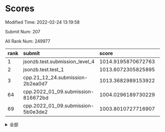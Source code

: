 # Scores

Modified Time: 2022-02-24 13:19:58

Submit Num: 207

All Rank Num: 249977

| rank |               submit               |       score        |       sigma        | pk_num |
| :--- | :--------------------------------- | :----------------- | :----------------- | :----- |
| 1    | jsonzb.test.submission_level_4     | 1014.9195870672763 | 0.8305798365769259 | 4832   |
| 2    | jsonzb.test.test_1                 | 1013.6072305825895 | 0.8021287686419056 | 4826   |
| 3    | cpp.21_12_24.submission-2b2ea0d7   | 1013.3682989153922 | 0.8054852325800798 | 4828   |
| 64   | cpp.2022_01_09.submission-816672bd | 1004.0296189730229 | 0.7149557927375926 | 4828   |
| 69   | cpp.2022_01_09.submission-5b0e3de2 | 1003.8010727716907 | 0.706208863618285  | 4830   |


<details>
<summary>全部</summary>

| rank |                 submit                 |       score        |       sigma        | pk_num |
| :--- | :------------------------------------- | :----------------- | :----------------- | :----- |
| 1    | jsonzb.test.submission_level_4         | 1014.9195870672763 | 0.8305798365769259 | 4832   |
| 2    | jsonzb.test.test_1                     | 1013.6072305825895 | 0.8021287686419056 | 4826   |
| 3    | cpp.21_12_24.submission-2b2ea0d7       | 1013.3682989153922 | 0.8054852325800798 | 4828   |
| 4    | gobigger.level_3.submission_level_3_25 | 1011.6467048098938 | 0.7737733123676833 | 4828   |
| 5    | gobigger.level_3.submission_level_3_39 | 1011.4585067137604 | 0.7818864600693329 | 4827   |
| 6    | gobigger.level_3.submission_level_3_41 | 1011.3577922278545 | 0.782836270018483  | 4830   |
| 7    | gobigger.level_3.submission_level_3_32 | 1010.7155556211549 | 0.7688068350215795 | 4824   |
| 8    | gobigger.level_3.submission_level_3_7  | 1010.6984701345594 | 0.7694931730364923 | 4834   |
| 9    | gobigger.level_3.submission_level_3_1  | 1010.6486616009815 | 0.7709976976022181 | 4835   |
| 10   | gobigger.level_3.submission_level_3_43 | 1010.6383389631511 | 0.749329247239863  | 4833   |
| 11   | gobigger.level_3.submission_level_3_45 | 1010.6223303633599 | 0.7481760818286983 | 4825   |
| 12   | gobigger.level_3.submission_level_3_20 | 1010.5901976717579 | 0.7434160698494445 | 4832   |
| 13   | gobigger.level_3.submission_level_3_2  | 1010.5453003233422 | 0.7793063280662643 | 4826   |
| 14   | gobigger.level_3.submission_level_3_33 | 1010.5136641405684 | 0.7542104382353284 | 4828   |
| 15   | gobigger.level_3.submission_level_3_16 | 1010.5129097291393 | 0.7563218251545492 | 4830   |
| 16   | gobigger.level_3.submission_level_3_27 | 1010.4874403316155 | 0.7529134888238067 | 4838   |
| 17   | gobigger.level_3.submission_level_3_15 | 1010.4575508309769 | 0.7734963229702045 | 4833   |
| 18   | gobigger.level_3.submission_level_3_42 | 1010.4371349589136 | 0.7601427619468615 | 4830   |
| 19   | gobigger.level_3.submission_level_3_30 | 1010.2030673370692 | 0.7571455246212565 | 4832   |
| 20   | gobigger.level_3.submission_level_3_11 | 1010.2030057881532 | 0.7728002309203686 | 4831   |
| 21   | gobigger.level_3.submission_level_3_37 | 1010.1337012161938 | 0.7745899822129935 | 4829   |
| 22   | gobigger.level_3.submission_level_3_28 | 1010.0431785976135 | 0.7678582362228208 | 4827   |
| 23   | gobigger.level_3.submission_level_3_38 | 1010.0230195627609 | 0.7600052927321499 | 4828   |
| 24   | gobigger.level_3.submission_level_3_26 | 1010.0179509246093 | 0.7849959783364807 | 4828   |
| 25   | gobigger.level_3.submission_level_3_21 | 1009.9764696393969 | 0.7458842807442569 | 4834   |
| 26   | gobigger.level_3.submission_level_3_3  | 1009.9737423740199 | 0.7700550065913669 | 4831   |
| 27   | gobigger.level_3.submission_level_3_23 | 1009.9374181683894 | 0.755420847863165  | 4829   |
| 28   | gobigger.level_3.submission_level_3_36 | 1009.9153016480403 | 0.7555319533195015 | 4830   |
| 29   | gobigger.level_3.submission_level_3_8  | 1009.8682810381695 | 0.7462356819468259 | 4828   |
| 30   | gobigger.level_3.submission_level_3_0  | 1009.8137499969592 | 0.7410142563764918 | 4827   |
| 31   | gobigger.level_3.submission_level_3_10 | 1009.7961001261989 | 0.7632178404670048 | 4829   |
| 32   | gobigger.level_3.submission_level_3_35 | 1009.7228046564653 | 0.7676348545264361 | 4838   |
| 33   | gobigger.level_3.submission_level_3_18 | 1009.7210131850824 | 0.7570554243577133 | 4831   |
| 34   | gobigger.level_3.submission_level_3_6  | 1009.6466678829678 | 0.7618154339936383 | 4835   |
| 35   | gobigger.level_3.submission_level_3_49 | 1009.6464790132201 | 0.7380516712347227 | 4829   |
| 36   | gobigger.level_3.submission_level_3_46 | 1009.5392327827013 | 0.7580253676038183 | 4833   |
| 37   | gobigger.level_3.submission_level_3_17 | 1009.5360553931962 | 0.7321931363731362 | 4833   |
| 38   | gobigger.level_3.submission_level_3_19 | 1009.5296035532941 | 0.7719882449085436 | 4832   |
| 39   | gobigger.level_3.submission_level_3_14 | 1009.523128880861  | 0.7504967646154643 | 4832   |
| 40   | gobigger.level_3.submission_level_3_48 | 1009.3596470404975 | 0.7682691422382808 | 4829   |
| 41   | gobigger.level_3.submission_level_3_34 | 1009.3411179517201 | 0.7587563116936872 | 4828   |
| 42   | gobigger.level_3.submission_level_3_12 | 1009.3148047241506 | 0.7687402867934232 | 4830   |
| 43   | gobigger.level_3.submission_level_3_13 | 1009.3142884047975 | 0.7437850711179672 | 4831   |
| 44   | gobigger.level_3.submission_level_3_9  | 1009.2291505141683 | 0.7646860459082746 | 4830   |
| 45   | gobigger.level_3.submission_level_3_24 | 1009.1045629686847 | 0.7723321967682673 | 4832   |
| 46   | gobigger.level_3.submission_level_3_40 | 1008.918348442331  | 0.7358603080142108 | 4835   |
| 47   | gobigger.level_3.submission_level_3_29 | 1008.7353192402859 | 0.7383635169594319 | 4827   |
| 48   | gobigger.level_3.submission_level_3_31 | 1008.7208469022698 | 0.7541014907062703 | 4830   |
| 49   | gobigger.level_3.submission_level_3_4  | 1008.7067565237935 | 0.7661175635917137 | 4829   |
| 50   | gobigger.level_3.submission_level_3_47 | 1008.6765790554709 | 0.7544147099461033 | 4834   |
| 51   | gobigger.level_3.submission_level_3_22 | 1008.4361524775185 | 0.747222851689364  | 4831   |
| 52   | gobigger.level_3.submission_level_3_5  | 1008.357289720183  | 0.7382974717099857 | 4829   |
| 53   | gobigger.level_3.submission_level_3_44 | 1008.0652515175534 | 0.7169662594347437 | 4830   |
| 54   | gobigger.level_1.submission_level_1_29 | 1006.3437379250512 | 0.7330212298143869 | 4825   |
| 55   | gobigger.level_1.submission_level_1_39 | 1004.9485764639227 | 0.7295071469377203 | 4830   |
| 56   | gobigger.level_1.submission_level_1_23 | 1004.7993066925462 | 0.7236490149590872 | 4830   |
| 57   | gobigger.level_1.submission_level_1_27 | 1004.690429311933  | 0.7226496571344019 | 4828   |
| 58   | gobigger.level_1.submission_level_1_18 | 1004.4780307990931 | 0.7229927134129426 | 4832   |
| 59   | gobigger.level_1.submission_level_1_16 | 1004.424103352704  | 0.7187208544083085 | 4833   |
| 60   | gobigger.level_1.submission_level_1_12 | 1004.369629109149  | 0.7133607890682255 | 4834   |
| 61   | gobigger.level_1.submission_level_1_1  | 1004.2535489764969 | 0.7227569151657207 | 4835   |
| 62   | gobigger.level_1.submission_level_1_34 | 1004.1737336418619 | 0.7087554954415508 | 4826   |
| 63   | gobigger.level_1.submission_level_1_48 | 1004.1190684295625 | 0.7200296393355151 | 4830   |
| 64   | cpp.2022_01_09.submission-816672bd     | 1004.0296189730229 | 0.7149557927375926 | 4828   |
| 65   | gobigger.level_1.submission_level_1_28 | 1004.0215085237975 | 0.714300919856648  | 4831   |
| 66   | gobigger.level_1.submission_level_1_26 | 1004.0155535520895 | 0.7147067195817304 | 4832   |
| 67   | gobigger.level_1.submission_level_1_13 | 1003.949802133688  | 0.7289240802431918 | 4832   |
| 68   | gobigger.level_1.submission_level_1_35 | 1003.8800291770207 | 0.7178862024431835 | 4831   |
| 69   | cpp.2022_01_09.submission-5b0e3de2     | 1003.8010727716907 | 0.706208863618285  | 4830   |
| 70   | gobigger.level_1.submission_level_1_14 | 1003.7853501747226 | 0.7117251969353331 | 4831   |
| 71   | gobigger.level_1.submission_level_1_0  | 1003.6979971768797 | 0.7084588800687006 | 4829   |
| 72   | gobigger.level_1.submission_level_1_46 | 1003.6843691124807 | 0.7202268481271652 | 4833   |
| 73   | gobigger.level_1.submission_level_1_11 | 1003.6827404542987 | 0.7248809939858947 | 4828   |
| 74   | gobigger.level_1.submission_level_1_2  | 1003.6666908916619 | 0.7151618770058141 | 4832   |
| 75   | gobigger.level_1.submission_level_1_31 | 1003.6423649910282 | 0.7178242683113997 | 4827   |
| 76   | gobigger.level_1.submission_level_1_17 | 1003.6024971784951 | 0.7188834505537385 | 4829   |
| 77   | gobigger.level_1.submission_level_1_44 | 1003.3540172344682 | 0.7307757642659778 | 4832   |
| 78   | gobigger.level_1.submission_level_1_4  | 1003.3538236810458 | 0.7039321703437357 | 4825   |
| 79   | gobigger.level_1.submission_level_1_6  | 1003.3103569504959 | 0.713076497618408  | 4826   |
| 80   | gobigger.level_1.submission_level_1_49 | 1003.2454978263823 | 0.7178196812379184 | 4832   |
| 81   | gobigger.level_1.submission_level_1_45 | 1003.2210861972816 | 0.7132240633497279 | 4833   |
| 82   | gobigger.level_1.submission_level_1_10 | 1003.197641116381  | 0.7040429169849646 | 4833   |
| 83   | gobigger.level_1.submission_level_1_15 | 1003.1401014755702 | 0.7064232760617009 | 4826   |
| 84   | gobigger.level_1.submission_level_1_7  | 1002.9936819528631 | 0.6995196162169248 | 4830   |
| 85   | gobigger.level_1.submission_level_1_36 | 1002.9842256564158 | 0.7044709601045643 | 4832   |
| 86   | gobigger.level_1.submission_level_1_3  | 1002.9675236375517 | 0.7155470410777999 | 4831   |
| 87   | gobigger.level_1.submission_level_1_42 | 1002.8739743764271 | 0.7219408437199477 | 4837   |
| 88   | gobigger.level_1.submission_level_1_25 | 1002.8430394252363 | 0.712755386370603  | 4831   |
| 89   | gobigger.level_1.submission_level_1_32 | 1002.7381107348335 | 0.7213059255948451 | 4826   |
| 90   | gobigger.level_1.submission_level_1_8  | 1002.6607758196034 | 0.7113751830927397 | 4830   |
| 91   | gobigger.level_1.submission_level_1_47 | 1002.4844074194879 | 0.7113365388021973 | 4829   |
| 92   | gobigger.level_1.submission_level_1_41 | 1002.4799814099212 | 0.7149039722099062 | 4829   |
| 93   | gobigger.level_1.submission_level_1_20 | 1002.4716329844849 | 0.7257382975491616 | 4830   |
| 94   | gobigger.level_1.submission_level_1_19 | 1002.4441474549894 | 0.709363139601292  | 4833   |
| 95   | gobigger.level_1.submission_level_1_21 | 1002.4394116292705 | 0.7227891943998294 | 4832   |
| 96   | gobigger.level_1.submission_level_1_38 | 1002.3991587957074 | 0.7059462741833687 | 4832   |
| 97   | gobigger.level_1.submission_level_1_22 | 1002.3380350047702 | 0.712543064722431  | 4833   |
| 98   | gobigger.level_1.submission_level_1_33 | 1002.2473176209313 | 0.7163527109803551 | 4823   |
| 99   | gobigger.level_1.submission_level_1_43 | 1002.1514628534559 | 0.7218162709917954 | 4832   |
| 100  | gobigger.level_1.submission_level_1_5  | 1002.0993369738444 | 0.7133089938500975 | 4831   |
| 101  | gobigger.level_1.submission_level_1_40 | 1002.0055485237062 | 0.7016794054357279 | 4826   |
| 102  | gobigger.level_1.submission_level_1_30 | 1001.9808840118316 | 0.7165133920694883 | 4835   |
| 103  | gobigger.level_1.submission_level_1_37 | 1001.9635836691366 | 0.7154235098279588 | 4825   |
| 104  | gobigger.level_1.submission_level_1_24 | 1001.8181626529881 | 0.7114571799712093 | 4834   |
| 105  | gobigger.level_1.submission_level_1_9  | 1001.6869842548252 | 0.7124880501057548 | 4829   |
| 106  | gobigger.random.submission_random_39   | 997.4826452808348  | 0.7199338261034709 | 4828   |
| 107  | gobigger.random.submission_random_3    | 997.4626781596091  | 0.7019173459386008 | 4831   |
| 108  | gobigger.random.submission_random_6    | 997.3495473859049  | 0.7060761829661454 | 4829   |
| 109  | gobigger.random.submission_random_41   | 996.8385709449361  | 0.7122638312317578 | 4829   |
| 110  | gobigger.random.submission_random_24   | 996.8066451178596  | 0.702102258596075  | 4831   |
| 111  | gobigger.random.submission_random_25   | 996.7746522293551  | 0.719466191265182  | 4828   |
| 112  | gobigger.random.submission_random_42   | 996.7693045410941  | 0.6954571692380671 | 4833   |
| 113  | gobigger.random.submission_random_43   | 996.6789008124425  | 0.6939749950904107 | 4830   |
| 114  | gobigger.random.submission_random_12   | 996.6253104086649  | 0.7066167881067997 | 4828   |
| 115  | gobigger.random.submission_random_0    | 996.6152365009499  | 0.7061463772422053 | 4833   |
| 116  | gobigger.random.submission_random_1    | 996.5921009537556  | 0.7140209160422432 | 4833   |
| 117  | gobigger.random.submission_random_36   | 996.5742969093735  | 0.7133793846100797 | 4835   |
| 118  | gobigger.random.submission_random_37   | 996.433188788538   | 0.7103400348848582 | 4827   |
| 119  | gobigger.random.submission_random_9    | 996.3882819289167  | 0.6979423245556352 | 4831   |
| 120  | gobigger.random.submission_random_5    | 996.3789827281538  | 0.7087350838166884 | 4828   |
| 121  | gobigger.random.submission_random_40   | 996.3737703441791  | 0.7030233701513626 | 4833   |
| 122  | gobigger.random.submission_random_18   | 996.3341012090914  | 0.698952008723317  | 4837   |
| 123  | gobigger.random.submission_random_16   | 996.3288313670404  | 0.7046630345366456 | 4825   |
| 124  | gobigger.random.submission_random_30   | 996.2470714146128  | 0.717786598866744  | 4832   |
| 125  | gobigger.random.submission_random_44   | 996.1436257092311  | 0.7127747997005778 | 4833   |
| 126  | gobigger.random.submission_random_13   | 996.05818418762    | 0.7006254508657581 | 4829   |
| 127  | gobigger.random.submission_random_20   | 996.0570456336326  | 0.6975398893466844 | 4833   |
| 128  | gobigger.random.submission_random_35   | 996.0379329037348  | 0.708662292706101  | 4830   |
| 129  | gobigger.random.submission_random_7    | 995.9711561664058  | 0.7179768405985908 | 4830   |
| 130  | gobigger.random.submission_random_17   | 995.9560530278154  | 0.7145710219242541 | 4831   |
| 131  | gobigger.random.submission_random_27   | 995.9379525031958  | 0.7054898798894056 | 4828   |
| 132  | gobigger.random.submission_random_33   | 995.9258558851218  | 0.709732655457188  | 4826   |
| 133  | gobigger.random.submission_random_22   | 995.9163750672733  | 0.7208462144571258 | 4830   |
| 134  | gobigger.random.submission_random_19   | 995.8977791399907  | 0.7145691482071399 | 4827   |
| 135  | gobigger.random.submission_random_21   | 995.8829984863577  | 0.7168873991259895 | 4830   |
| 136  | gobigger.random.submission_random_26   | 995.8420927660766  | 0.7166257630214427 | 4828   |
| 137  | gobigger.random.submission_random_48   | 995.8294437542155  | 0.7088415025379389 | 4835   |
| 138  | gobigger.random.submission_random_4    | 995.7964116333893  | 0.7125282312860794 | 4835   |
| 139  | gobigger.random.submission_random_10   | 995.7724156935327  | 0.6997872230067717 | 4827   |
| 140  | gobigger.random.submission_random_49   | 995.7451835171128  | 0.7007033662169015 | 4829   |
| 141  | gobigger.random.submission_random_15   | 995.6867037854179  | 0.70133126769103   | 4830   |
| 142  | gobigger.random.submission_random_45   | 995.6696380844912  | 0.709633932984883  | 4827   |
| 143  | gobigger.random.submission_random_32   | 995.5021623170512  | 0.698321874760746  | 4827   |
| 144  | gobigger.random.submission_random_28   | 995.4914272170131  | 0.7176230050649607 | 4830   |
| 145  | gobigger.random.submission_random_14   | 995.4615367371364  | 0.7047531118742286 | 4836   |
| 146  | gobigger.random.submission_random_2    | 995.4334366216816  | 0.7215710780394667 | 4832   |
| 147  | gobigger.random.submission_random_23   | 995.3204368081158  | 0.7133050231474521 | 4833   |
| 148  | gobigger.random.submission_random_29   | 995.2812720160002  | 0.7164451244689979 | 4832   |
| 149  | gobigger.random.submission_random_46   | 995.181338219703   | 0.7242185754941824 | 4836   |
| 150  | gobigger.random.submission_random_38   | 995.1554437124834  | 0.7125747808182407 | 4829   |
| 151  | gobigger.random.submission_random_11   | 994.8585404119799  | 0.7320800280540991 | 4835   |
| 152  | gobigger.level_2.submission_level_2_4  | 994.7631649096562  | 0.7195224810995668 | 4831   |
| 153  | gobigger.random.submission_random_47   | 994.7505175737844  | 0.7133072382657862 | 4833   |
| 154  | gobigger.level_2.submission_level_2_39 | 994.6694132442315  | 0.7348782072481042 | 4830   |
| 155  | gobigger.random.submission_random_8    | 994.49654300839    | 0.7226042517964529 | 4830   |
| 156  | gobigger.random.submission_random_31   | 994.2541412499227  | 0.7168952102728318 | 4830   |
| 157  | gobigger.level_2.submission_level_2_19 | 994.0713868464389  | 0.7230384802670565 | 4830   |
| 158  | gobigger.random.submission_random_34   | 993.9387593448437  | 0.712093174509426  | 4825   |
| 159  | gobigger.level_2.submission_level_2_48 | 993.6417942643033  | 0.7281373070066973 | 4828   |
| 160  | gobigger.level_2.submission_level_2_47 | 993.454240790251   | 0.7390714844804978 | 4829   |
| 161  | gobigger.level_2.submission_level_2_21 | 993.2504390605104  | 0.741161998217375  | 4835   |
| 162  | gobigger.level_2.submission_level_2_30 | 993.1506825057771  | 0.7435263208051898 | 4834   |
| 163  | gobigger.level_2.submission_level_2_5  | 993.0496790911553  | 0.7343861613974118 | 4830   |
| 164  | gobigger.level_2.submission_level_2_12 | 993.037181478709   | 0.7194548492923851 | 4834   |
| 165  | gobigger.level_2.submission_level_2_23 | 992.9030450612122  | 0.7427653656189661 | 4829   |
| 166  | gobigger.level_2.submission_level_2_36 | 992.875310434808   | 0.7627087185866096 | 4829   |
| 167  | gobigger.level_2.submission_level_2_9  | 992.8601175361002  | 0.7462916081459713 | 4831   |
| 168  | gobigger.level_2.submission_level_2_32 | 992.7655536874149  | 0.7379194743678537 | 4829   |
| 169  | gobigger.level_2.submission_level_2_10 | 992.7306002311961  | 0.744573033761926  | 4829   |
| 170  | gobigger.level_2.submission_level_2_14 | 992.6969798587429  | 0.742644354045646  | 4827   |
| 171  | gobigger.level_2.submission_level_2_49 | 992.6049689108131  | 0.754910977906791  | 4829   |
| 172  | gobigger.level_2.submission_level_2_16 | 992.5814800983806  | 0.7457320750292604 | 4833   |
| 173  | gobigger.level_2.submission_level_2_22 | 992.5476956339178  | 0.7282099035135732 | 4827   |
| 174  | gobigger.level_2.submission_level_2_2  | 992.4273571093173  | 0.7479942075410819 | 4833   |
| 175  | gobigger.level_2.submission_level_2_8  | 992.3933839943996  | 0.747671617889295  | 4834   |
| 176  | gobigger.level_2.submission_level_2_24 | 992.37242912162    | 0.7297792222811654 | 4833   |
| 177  | gobigger.level_2.submission_level_2_25 | 992.3720863636406  | 0.7480620344911951 | 4828   |
| 178  | gobigger.level_2.submission_level_2_18 | 992.3360150847416  | 0.742459753641578  | 4831   |
| 179  | gobigger.level_2.submission_level_2_33 | 992.3305570787508  | 0.7337690352038174 | 4828   |
| 180  | gobigger.level_2.submission_level_2_1  | 992.3162098319059  | 0.7388442761049208 | 4833   |
| 181  | gobigger.level_2.submission_level_2_7  | 992.2161483002769  | 0.7471471075309765 | 4829   |
| 182  | gobigger.level_2.submission_level_2_15 | 992.2040306869062  | 0.7527408222249302 | 4828   |
| 183  | gobigger.level_2.submission_level_2_41 | 992.2033228731353  | 0.74687988672706   | 4832   |
| 184  | gobigger.level_2.submission_level_2_6  | 992.1308682044177  | 0.749096886146254  | 4831   |
| 185  | gobigger.level_2.submission_level_2_31 | 992.1206706163765  | 0.7372682471709254 | 4831   |
| 186  | gobigger.level_2.submission_level_2_44 | 991.9426970143321  | 0.7241677934929127 | 4829   |
| 187  | gobigger.level_2.submission_level_2_13 | 991.9361949797487  | 0.7524010681354822 | 4830   |
| 188  | gobigger.level_2.submission_level_2_26 | 991.9013325714951  | 0.7422086343349591 | 4826   |
| 189  | gobigger.level_2.submission_level_2_17 | 991.716517721674   | 0.7412885085869693 | 4831   |
| 190  | gobigger.level_2.submission_level_2_35 | 991.6590413209499  | 0.7388376665851285 | 4830   |
| 191  | gobigger.level_2.submission_level_2_40 | 991.483746240707   | 0.7638232635081341 | 4830   |
| 192  | gobigger.level_2.submission_level_2_29 | 991.4228409547318  | 0.7434083515099089 | 4827   |
| 193  | gobigger.level_2.submission_level_2_42 | 991.3618826857387  | 0.7491562422125758 | 4831   |
| 194  | gobigger.level_2.submission_level_2_27 | 991.3201298527143  | 0.7479843640686673 | 4829   |
| 195  | gobigger.level_2.submission_level_2_20 | 991.1954958018603  | 0.7650885888602473 | 4832   |
| 196  | gobigger.level_2.submission_level_2_11 | 991.1479873380849  | 0.7515244767443352 | 4832   |
| 197  | gobigger.level_2.submission_level_2_34 | 991.0393538768508  | 0.7477834258920092 | 4832   |
| 198  | gobigger.level_2.submission_level_2_46 | 991.0067935745941  | 0.7458007946281291 | 4834   |
| 199  | gobigger.level_2.submission_level_2_28 | 990.9737239067072  | 0.7494224161677209 | 4833   |
| 200  | gobigger.level_2.submission_level_2_43 | 990.842378957579   | 0.7846519900573071 | 4830   |
| 201  | gobigger.level_2.submission_level_2_45 | 990.8107483896885  | 0.777627889300029  | 4831   |
| 202  | gobigger.level_2.submission_level_2_0  | 990.495239521985   | 0.7501781137988862 | 4837   |
| 203  | gobigger.level_2.submission_level_2_3  | 990.4514245105189  | 0.7575418605152799 | 4828   |
| 204  | gobigger.level_2.submission_level_2_37 | 990.3764002468919  | 0.7637158508854021 | 4835   |
| 205  | gobigger.level_2.submission_level_2_38 | 990.0701825764348  | 0.795252682777639  | 4831   |
| 206  | gobigger.none.submission_none_1        | 977.8487628155772  | 1.3699959684804788 | 4834   |
| 207  | gobigger.none.submission_none_0        | 976.2286280239565  | 1.4529754963426262 | 4834   |

</details>
